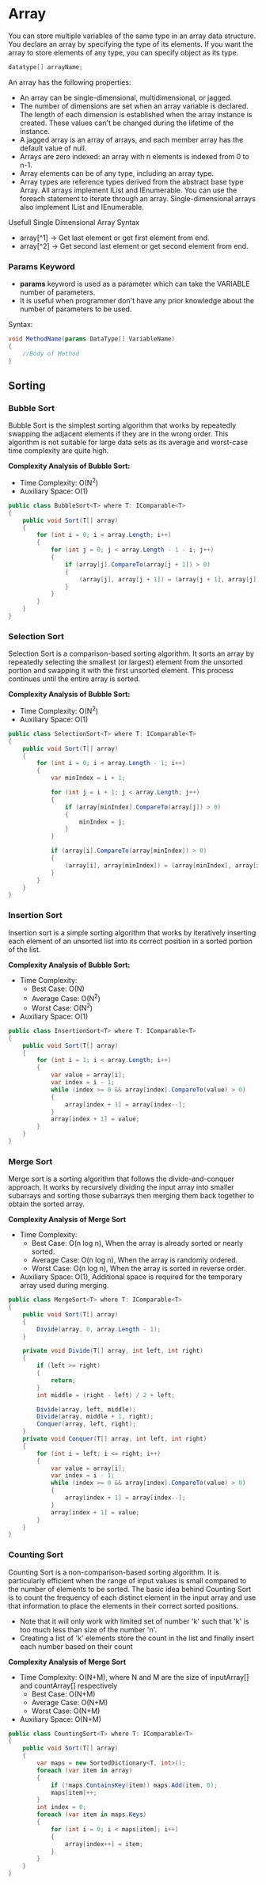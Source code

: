 # Array
You can store multiple variables of the same type in an array data structure. You declare an array by specifying the type of its elements. If you want the array to store elements of any type, you can specify object as its type.
```cs 
datatype[] arrayName;
```

An array has the following properties:
- An array can be single-dimensional, multidimensional, or jagged.
- The number of dimensions are set when an array variable is declared. The length of each dimension is established when the array instance is created. These values can't be changed during the lifetime of the instance.
- A jagged array is an array of arrays, and each member array has the default value of null.
- Arrays are zero indexed: an array with n elements is indexed from 0 to n-1.
- Array elements can be of any type, including an array type.
- Array types are reference types derived from the abstract base type Array. All arrays implement IList and IEnumerable. You can use the foreach statement to iterate through an array. Single-dimensional arrays also implement IList and IEnumerable.


Usefull Single Dimensional Array Syntax
- array[^1] -> Get last element or get first element from end.
- array[^2] -> Get second last element or get second element from end.

### Params Keyword
- **params** keyword is used as a parameter which can take the VARIABLE number of parameters.
- It is useful when programmer don't have any prior knowledge about the number of parameters to be used.

Syntax:
```cs
void MethodName(params DataType[] VariableName)
{
    //Body of Method
}
```

## Sorting

### Bubble Sort
Bubble Sort is the simplest sorting algorithm that works by repeatedly swapping the adjacent elements if they are in the wrong order. This algorithm is not suitable for large data sets as its average and worst-case time complexity are quite high.

**Complexity Analysis of Bubble Sort:**
- Time Complexity: O(N<sup>2</sup>)
- Auxiliary Space: O(1)

```cs
public class BubbleSort<T> where T: IComparable<T>
{
    public void Sort(T[] array)
    {
        for (int i = 0; i < array.Length; i++)
        {
            for (int j = 0; j < array.Length - 1 - i; j++)
            {
                if (array[j].CompareTo(array[j + 1]) > 0)
                {
                    (array[j], array[j + 1]) = (array[j + 1], array[j]);
                }
            }
        }
    }
}
```

### Selection Sort
Selection Sort is a comparison-based sorting algorithm. It sorts an array by repeatedly selecting the smallest (or largest) element from the unsorted portion and swapping it with the first unsorted element. This process continues until the entire array is sorted.

**Complexity Analysis of Bubble Sort:**
- Time Complexity: O(N<sup>2</sup>)
- Auxiliary Space: O(1)

```cs
public class SelectionSort<T> where T: IComparable<T>
{
    public void Sort(T[] array)
    {
        for (int i = 0; i < array.Length - 1; i++)
        {
            var minIndex = i + 1;

            for (int j = i + 1; j < array.Length; j++)
            {
                if (array[minIndex].CompareTo(array[j]) > 0)
                {
                    minIndex = j;
                }
            }

            if (array[i].CompareTo(array[minIndex]) > 0)
            {
                (array[i], array[minIndex]) = (array[minIndex], array[i]);
            }
        }
    }
}
```

### Insertion Sort
Insertion sort is a simple sorting algorithm that works by iteratively inserting each element of an unsorted list into its correct position in a sorted portion of the list.

**Complexity Analysis of Bubble Sort:**
- Time Complexity:
  - Best Case: O(N)
  - Average Case: O(N<sup>2</sup>)
  - Worst Case: O(N<sup>2</sup>)
- Auxiliary Space: O(1)

```cs
public class InsertionSort<T> where T: IComparable<T>
{
    public void Sort(T[] array)
    {
        for (int i = 1; i < array.Length; i++)
        {
            var value = array[i];
            var index = i - 1;
            while (index >= 0 && array[index].CompareTo(value) > 0)
            {
                array[index + 1] = array[index--];
            }
            array[index + 1] = value;
        }
    }
}
```

### Merge Sort
Merge sort is a sorting algorithm that follows the divide-and-conquer approach. It works by recursively dividing the input array into smaller subarrays and sorting those subarrays then merging them back together to obtain the sorted array.

**Complexity Analysis of Merge Sort**
- Time Complexity:
  - Best Case: O(n log n), When the array is already sorted or nearly sorted.
  - Average Case: O(n log n), When the array is randomly ordered.
  - Worst Case: O(n log n), When the array is sorted in reverse order.
- Auxiliary Space: O(1), Additional space is required for the temporary array used during merging.

```cs
public class MergeSort<T> where T: IComparable<T>
{
    public void Sort(T[] array)
    {
        Divide(array, 0, array.Length - 1);
    }

    private void Divide(T[] array, int left, int right)
    {
        if (left >= right)
        {
            return;
        }
        int middle = (right - left) / 2 + left;

        Divide(array, left, middle);
        Divide(array, middle + 1, right);
        Conquer(array, left, right);
    }
    private void Conquer(T[] array, int left, int right)
    {
        for (int i = left; i <= right; i++)
        {
            var value = array[i];
            var index = i - 1;
            while (index >= 0 && array[index].CompareTo(value) > 0)
            {
                array[index + 1] = array[index--];
            }
            array[index + 1] = value;
        }
    }
}
```
### Counting Sort
Counting Sort is a non-comparison-based sorting algorithm. It is particularly efficient when the range of input values is small compared to the number of elements to be sorted. The basic idea behind Counting Sort is to count the frequency of each distinct element in the input array and use that information to place the elements in their correct sorted positions.

* Note that it will only work with limited set of number 'k' such that 'k' is too much less than size of the number 'n'.
* Creating a list of 'k' elements store the count in the list and finally insert each number based on their count

**Complexity Analysis of Merge Sort**
- Time Complexity: O(N+M), where N and M are the size of inputArray[] and countArray[] respectively
  - Best Case: O(N+M)
  - Average Case: O(N+M)
  - Worst Case: O(N+M)
- Auxiliary Space: O(N+M)

```cs
public class CountingSort<T> where T: IComparable<T>
{
    public void Sort(T[] array)
    {
        var maps = new SortedDictionary<T, int>();
        foreach (var item in array)
        {
            if (!maps.ContainsKey(item)) maps.Add(item, 0);
            maps[item]++;
        }
        int index = 0;
        foreach (var item in maps.Keys)
        {
            for (int i = 0; i < maps[item]; i++)
            {
                array[index++] = item;
            }
        }
    }
}
```
